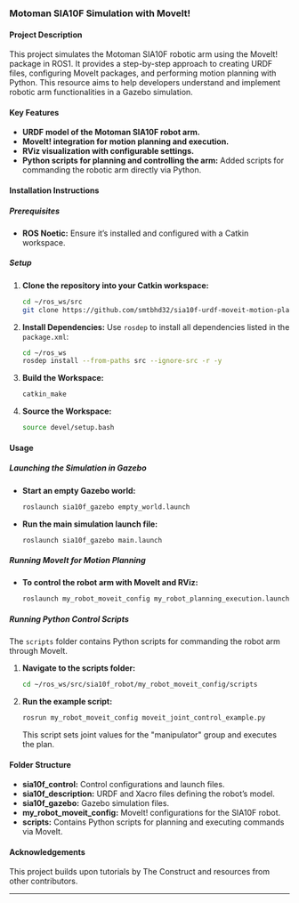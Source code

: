 ### Motoman SIA10F Simulation with MoveIt!

#### Project Description
This project simulates the Motoman SIA10F robotic arm using the MoveIt! package in ROS1. It provides a step-by-step approach to creating URDF files, configuring MoveIt packages, and performing motion planning with Python. This resource aims to help developers understand and implement robotic arm functionalities in a Gazebo simulation.

#### Key Features
- **URDF model of the Motoman SIA10F robot arm.**
- **MoveIt! integration for motion planning and execution.**
- **RViz visualization with configurable settings.**
- **Python scripts for planning and controlling the arm:** Added scripts for commanding the robotic arm directly via Python.

#### Installation Instructions

##### Prerequisites
- **ROS Noetic:** Ensure it’s installed and configured with a Catkin workspace.

##### Setup
1. **Clone the repository into your Catkin workspace:**
    ```bash
    cd ~/ros_ws/src
    git clone https://github.com/smtbhd32/sia10f-urdf-moveit-motion-planning.git
    ```

2. **Install Dependencies:** Use `rosdep` to install all dependencies listed in the `package.xml`:
    ```bash
    cd ~/ros_ws
    rosdep install --from-paths src --ignore-src -r -y
    ```

3. **Build the Workspace:**
    ```bash
    catkin_make
    ```

4. **Source the Workspace:**
    ```bash
    source devel/setup.bash
    ```

#### Usage

##### Launching the Simulation in Gazebo
- **Start an empty Gazebo world:**
    ```bash
    roslaunch sia10f_gazebo empty_world.launch
    ```
- **Run the main simulation launch file:**
    ```bash
    roslaunch sia10f_gazebo main.launch
    ```

##### Running MoveIt for Motion Planning
- **To control the robot arm with MoveIt and RViz:**
    ```bash
    roslaunch my_robot_moveit_config my_robot_planning_execution.launch
    ```

##### Running Python Control Scripts
The `scripts` folder contains Python scripts for commanding the robot arm through MoveIt.

1. **Navigate to the scripts folder:**
    ```bash
    cd ~/ros_ws/src/sia10f_robot/my_robot_moveit_config/scripts
    ```

2. **Run the example script:**
    ```bash
    rosrun my_robot_moveit_config moveit_joint_control_example.py
    ```
    This script sets joint values for the "manipulator" group and executes the plan.

#### Folder Structure
- **sia10f_control:** Control configurations and launch files.
- **sia10f_description:** URDF and Xacro files defining the robot’s model.
- **sia10f_gazebo:** Gazebo simulation files.
- **my_robot_moveit_config:** MoveIt! configurations for the SIA10F robot.
- **scripts:** Contains Python scripts for planning and executing commands via MoveIt.

#### Acknowledgements
This project builds upon tutorials by The Construct and resources from other contributors.

---
